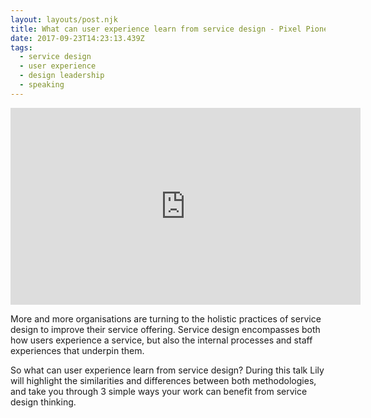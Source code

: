 ```yaml
---
layout: layouts/post.njk
title: What can user experience learn from service design - Pixel Pioneers 2017
date: 2017-09-23T14:23:13.439Z
tags:
  - service design
  - user experience
  - design leadership
  - speaking
---
```

<iframe width="560" height="315" src="https://www.youtube.com/embed/7CdtDN1J0ok" frameborder="0" allow="accelerometer; autoplay; encrypted-media; gyroscope; picture-in-picture" allowfullscreen></iframe>

More and more organisations are turning to the holistic practices of service design to improve their service offering. Service design encompasses both how users experience a service, but also the internal processes and staff experiences that underpin them.

So what can user experience learn from service design? During this talk Lily will highlight the similarities and differences between both methodologies, and take you through 3 simple ways your work can benefit from service design thinking.
